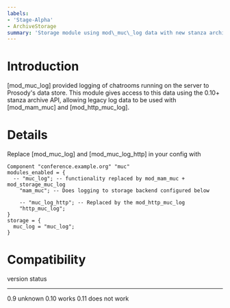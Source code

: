```yaml
---
labels:
- 'Stage-Alpha'
- ArchiveStorage
summary: 'Storage module using mod\_muc\_log data with new stanza archive API'
---
```


Introduction
============

[mod\_muc\_log] provided logging of chatrooms running on the server to
Prosody's data store. This module gives access to this data using the
0.10+ stanza archive API, allowing legacy log data to be used with
[mod\_mam\_muc] and [mod\_http\_muc\_log].

Details
=======

Replace [mod\_muc\_log] and [mod\_muc\_log\_http] in your config
with

``` {.lua}
Component "conference.example.org" "muc"
modules_enabled = {
  -- "muc_log"; -- functionality replaced by mod_mam_muc + mod_storage_muc_log
    "mam_muc"; -- Does logging to storage backend configured below

    -- "muc_log_http"; -- Replaced by the mod_http_muc_log
    "http_muc_log";
}
storage = {
  muc_log = "muc_log";
}
```

Compatibility
=============

  version   status
  --------- ---------------
  0.9       unknown
  0.10      works
  0.11      does not work
